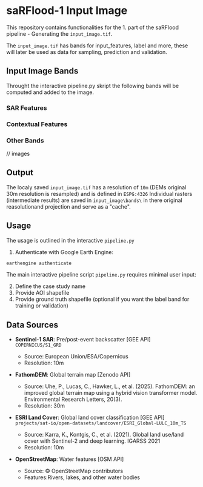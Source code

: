 # saRFlood-1 Input Image

This repository contains functionalities for the 1. part of the saRFlood pipeline - Generating the `input_image.tif`.

The `input_image.tif` has bands for input_features, label and more, these will later be used as data for sampling, prediction and validation.

## Input Image Bands

Throught the interactive pipeline.py skript the following bands will be computed and added to the image.

### SAR Features

### Contextual Features

### Other Bands

// images

## Output

The localy saved `input_image.tif` has a resolution of `10m` (DEMs original 30m resolution is resampled) and is defined in `ESPG:4326`
Individual rasters (intermediate results) are saved in `input_image\bands\` in there original reasolutionand projection and serve as a "cache".

## Usage

The usage is outlined in the interactive `pipeline.py`

1. Authenticate with Google Earth Engine:

```bash
earthengine authenticate
```

The main interactive pipeline script `pipeline.py` requires minimal user input:

2. Define the case study name
3. Provide AOI shapefile
4. Provide ground truth shapefile (optional if you want the label band for training or validation)

## Data Sources

- **Sentinel-1 SAR**: Pre/post-event backscatter [GEE API] `COPERNICUS/S1_GRD`

  - Source: European Union/ESA/Copernicus
  - Resolution: 10m

- **FathomDEM**: Global terrain map [Zenodo API]

  - Source: Uhe, P., Lucas, C., Hawker, L., et al. (2025). FathomDEM: an improved global terrain map using a hybrid vision transformer model. Environmental Research Letters, 20(3).
  - Resolution: 30m

- **ESRI Land Cover**: Global land cover classification [GEE API] `projects/sat-io/open-datasets/landcover/ESRI_Global-LULC_10m_TS`

  - Source: Karra, K., Kontgis, C., et al. (2021). Global land use/land cover with Sentinel-2 and deep learning. IGARSS 2021
  - Resolution: 10m

- **OpenStreetMap**: Water features [OSM API]
  - Source: © OpenStreetMap contributors
  - Features:Rivers, lakes, and other water bodies

